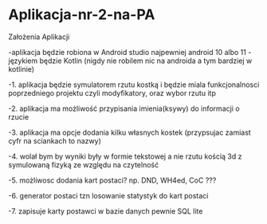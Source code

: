 # Aplikacja-nr-2-na-PA

Założenia Aplikacji

-aplikacja będzie robiona w Android studio najpewniej android 10 albo 11 
-językiem będzie Kotlin (nigdy nie robilem nic na androida a tym bardziej w kotlinie)


-1. aplikacja będzie symulatorem rzutu kostką i będzie miala funkcjonalnosci poprzedniego projektu czyli modyfikatory, oraz wybor rzutu itp

-2. aplikacja ma możliwość przypisania imienia(ksywy) do informacji o rzucie 

-3. aplikacja ma opcje dodania kilku własnych kostek (przypsujac zamiast cyfr na sciankach to nazwy)

-4. wolał bym by wyniki były w formie tekstowej a nie rzutu kością 3d z symulowaną fizyką ze względu na czytelność

-5. możliwosc dodania kart postaci? np. DND, WH4ed, CoC ???

-6. generator postaci tzn losowanie statystyk do kart postaci

-7. zapisuje karty postawci w bazie danych pewnie SQL lite
